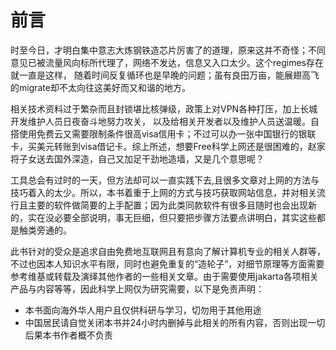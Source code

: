 # 前言

时至今日，才明白集中意志大炼钢铁造芯片厉害了的道理，原来这并不奇怪；不同意见已被流量风向标所代理了，网络不发达，信息又入口太少。这个regimes存在就一直是这样， 随着时间反复循环也是早晚的问题；虽有良田万亩，能展翅高飞的migrate却不太向往这美好而又和谐的地方。

相关技术资料过于繁杂而且封锁堪比核弹级，政策上对VPN各种打压，加上长城开发维护人员日夜奋斗地努力攻关， 以及给相关开发者以及维护人员送温暖。自搭使用免费云又需要限制条件很高visa信用卡；不过可以办一张中国银行的银联卡，买美元转账到visa借记卡。综上所述，想要Free科学上网还是很困难的，赵家将子女送去国外深造，自己又加足干劲地造墙，又是几个意思呢？

工具总会有过时的一天，但方法却可以一直实践下去,且很多文章对上网的方法与技巧着入的太少。所以，本书着重于上网的方式与技巧获取网站信息，并对相关流行且主要的软件做简要的上手配置；因为此类同款软件有很多且随时也会出现新的，实在没必要全部说明，事无巨细，但只要把步骤方法要点讲明白，其实这些都是触类旁通的。

此书针对的受众是追求自由免费地互联网且有意向了解计算机专业的相关人群等，不过也因本人知识水平有限，同时也避免重复的“造轮子”，对细节原理等方面需要参考维基或转载及演绎其他作者的一些相关文章。由于需要使用jakarta各项相关产品与内容等等，因此科学上网仅为研究需要，以下是免责声明：

* 本书面向海外华人用户且仅供科研与学习，切勿用于其他用途
* 中国居民请自觉关闭本书并24小时内删掉与此相关的所有内容，否则出现一切后果本书作者概不负责
